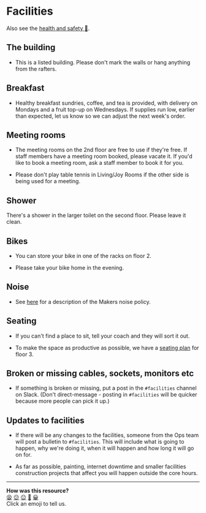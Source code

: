 # Facilities

Also see the [health and safety :pill:](./health_and_safety.md).


## The building

* This is a listed building. Please don't mark the walls or hang anything from the rafters.

## Breakfast

* Healthy breakfast sundries, coffee, and tea is provided, with delivery on Mondays and a fruit top-up on Wednesdays. If supplies run low, earlier than expected, let us know so we can adjust the next week's order.

## Meeting rooms

* The meeting rooms on the 2nd floor are free to use if they're free. If staff members have a meeting room booked, please vacate it. If you'd like to book a meeting room, ask a staff member to book it for you.

* Please don't play table tennis in Living/Joy Rooms if the other side is being used for a meeting.

## Shower

There's a shower in the larger toilet on the second floor.  Please leave it clean.

## Bikes

* You can store your bike in one of the racks on floor 2.

* Please take your bike home in the evening.

## Noise

* See [here](./low_noise_policy.md) for a description of the Makers noise policy.

## Seating

* If you can't find a place to sit, tell your coach and they will sort it out.

* To make the space as productive as possible, we have a [seating plan](https://github.com/makersacademy/course/blob/main/pills/seating_plan.md) for floor 3.

## Broken or missing cables, sockets, monitors etc

* If something is broken or missing, put a post in the `#facilities` channel on Slack.  (Don't direct-message - posting in `#facilities` will be quicker because more people can pick it up.)

## Updates to facilities

* If there will be any changes to the facilities, someone from the Ops team will post a bulletin to `#facilities`.  This will include what is going to happen, why we're doing it, when it will happen and how long it will go on for.

* As far as possible, painting, internet downtime and smaller facilities construction projects that affect you will happen outside the core hours.

<!-- BEGIN GENERATED SECTION DO NOT EDIT -->

---

**How was this resource?**  
[😫](https://airtable.com/shrUJ3t7KLMqVRFKR?prefill_Repository=course&prefill_File=pills/facilities.md&prefill_Sentiment=😫) [😕](https://airtable.com/shrUJ3t7KLMqVRFKR?prefill_Repository=course&prefill_File=pills/facilities.md&prefill_Sentiment=😕) [😐](https://airtable.com/shrUJ3t7KLMqVRFKR?prefill_Repository=course&prefill_File=pills/facilities.md&prefill_Sentiment=😐) [🙂](https://airtable.com/shrUJ3t7KLMqVRFKR?prefill_Repository=course&prefill_File=pills/facilities.md&prefill_Sentiment=🙂) [😀](https://airtable.com/shrUJ3t7KLMqVRFKR?prefill_Repository=course&prefill_File=pills/facilities.md&prefill_Sentiment=😀)  
Click an emoji to tell us.

<!-- END GENERATED SECTION DO NOT EDIT -->
